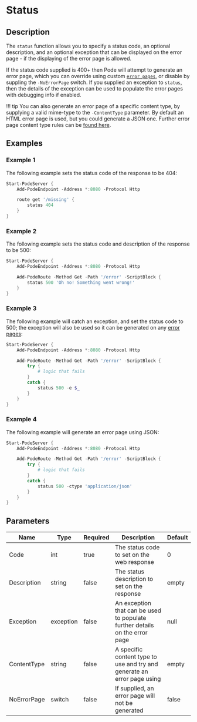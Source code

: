 # Status

## Description

The `status` function allows you to specify a status code, an optional description, and an optional exception that can be displayed on the error page - if the displaying of the error page is allowed.

If the status code supplied is 400+ then Pode will attempt to generate an error page, which you can override using custom [`error pages`](../../../Tutorials/Routes/ErrorPages), or disable by suppling the `-NoErrorPage` switch. If you supplied an exception to `status`, then the details of the exception can be used to populate the error pages with debugging info if enabled.

!!! tip
    You can also generate an error page of a specific content type, by supplying a valid mime-type to the `-ContentType` parameter. By default an HTML error page is used, but you could generate a JSON one. Further error page content type rules can be [found here](../../../Tutorials/Routes/ErrorPages).

## Examples

### Example 1

The following example sets the status code of the response to be 404:

```powershell
Start-PodeServer {
    Add-PodeEndpoint -Address *:8080 -Protocol Http

    route get '/missing' {
        status 404
    }
}
```

### Example 2

The following example sets the status code and description of the response to be 500:

```powershell
Start-PodeServer {
    Add-PodeEndpoint -Address *:8080 -Protocol Http

    Add-PodeRoute -Method Get -Path '/error' -ScriptBlock {
        status 500 'Oh no! Something went wrong!'
    }
}
```

### Example 3

The following example will catch an exception, and set the status code to 500; the exception will also be used so it can be generated on any [error pages](../../../Tutorials/Routes/ErrorPages):

```powershell
Start-PodeServer {
    Add-PodeEndpoint -Address *:8080 -Protocol Http

    Add-PodeRoute -Method Get -Path '/error' -ScriptBlock {
        try {
            # logic that fails
        }
        catch {
            status 500 -e $_
        }
    }
}
```

### Example 4

The following example will generate an error page using JSON:

```powershell
Start-PodeServer {
    Add-PodeEndpoint -Address *:8080 -Protocol Http

    Add-PodeRoute -Method Get -Path '/error' -ScriptBlock {
        try {
            # logic that fails
        }
        catch {
            status 500 -ctype 'application/json'
        }
    }
}
```

## Parameters

| Name | Type | Required | Description | Default |
| ---- | ---- | -------- | ----------- | ------- |
| Code | int | true | The status code to set on the web response | 0 |
| Description | string | false | The status description to set on the response | empty |
| Exception | exception | false | An exception that can be used to populate further details on the error page | null |
| ContentType | string | false | A specific content type to use and try and generate an error page using | empty |
| NoErrorPage | switch | false | If supplied, an error page will not be generated | false |